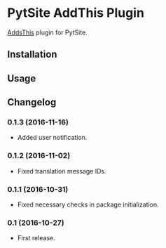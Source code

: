 # PytSite AddThis Plugin

[AddsThis](https://addthis.com) plugin for PytSite.


## Installation


## Usage


## Changelog

### 0.1.3 (2016-11-16)
- Added user notification. 


### 0.1.2 (2016-11-02)
- Fixed translation message IDs.


### 0.1.1 (2016-10-31)
- Fixed necessary checks in package initialization.


### 0.1 (2016-10-27)
- First release.
